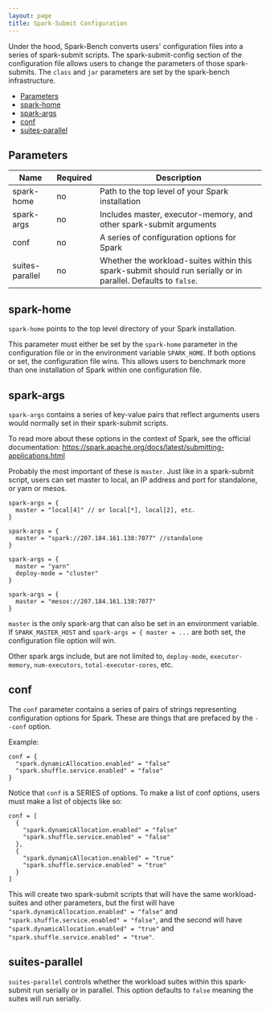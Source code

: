 ```yaml
---
layout: page
title: Spark-Submit Configuration
---
```


Under the hood, Spark-Bench converts users' configuration files into a series of spark-submit scripts.
The spark-submit-config section of the configuration file allows users to change the parameters of 
those spark-submits. The `class` and `jar` parameters are set by the spark-bench infrastructure. 

<!-- START doctoc generated TOC please keep comment here to allow auto update -->
<!-- DON'T EDIT THIS SECTION, INSTEAD RE-RUN doctoc TO UPDATE -->

- [Parameters](#parameters)
- [spark-home](#spark-home)
- [spark-args](#spark-args)
- [conf](#conf)
- [suites-parallel](#suites-parallel)

<!-- END doctoc generated TOC please keep comment here to allow auto update -->

## Parameters

| Name    | Required | Description |  
| ---------- | ----- | --- |    
| spark-home  | no | Path to the top level of your Spark installation |  
| spark-args  | no | Includes master, executor-memory, and other spark-submit arguments |  
| conf        | no | A series of configuration options for Spark |  
| suites-parallel | no | Whether the workload-suites within this spark-submit should run serially or in parallel. Defaults to `false`. |   

## spark-home

`spark-home` points to the top level directory of your Spark installation. 

This parameter must either be set by the `spark-home` parameter in the configuration file
or in the environment variable `SPARK_HOME`. If both options or set, the configuration file
wins. This allows users to benchmark more than one installation of Spark within one configuration file.

## spark-args

`spark-args` contains a series of key-value pairs that reflect arguments users would normally set in their spark-submit scripts.

To read more about these options in the context of Spark, see the official documentation: <https://spark.apache.org/docs/latest/submitting-applications.html>

Probably the most important of these is `master`. Just like in a spark-submit script, users can set master to local, an IP address and port for standalone, or yarn or mesos.

```hocon
spark-args = {
  master = "local[4]" // or local[*], local[2], etc.
}
```
```hocon
spark-args = {
  master = "spark://207.184.161.138:7077" //standalone
}
```
```hocon
spark-args = {
  master = "yarn"
  deploy-mode = "cluster"
}
```
```hocon
spark-args = {
  master = "mesos://207.184.161.138:7077"
}
```

`master` is the only spark-arg that can also be set in an environment variable. If `SPARK_MASTER_HOST` and `spark-args = { master = ...` 
are both set, the configuration file option will win.

Other spark args include, but are not limited to, `deploy-mode`, `executor-memory`, `num-executors`, `total-executor-cores`, etc.

## conf

The `conf` parameter contains a series of pairs of strings representing configuration options for Spark. 
These are things that are prefaced by the `--conf` option. 

Example:
```hocon
conf = {
  "spark.dynamicAllocation.enabled" = "false"
  "spark.shuffle.service.enabled" = "false"
}
``` 

Notice that `conf` is a SERIES of options. To make a list of conf options, users must make a list of objects like so:
```hocon
conf = [
  {
    "spark.dynamicAllocation.enabled" = "false"
    "spark.shuffle.service.enabled" = "false"
  },
  {
    "spark.dynamicAllocation.enabled" = "true"
    "spark.shuffle.service.enabled" = "true"
  }
]
```
This will create two spark-submit scripts that will have the same workload-suites and other parameters, 
but the first will have `"spark.dynamicAllocation.enabled" = "false"` and `"spark.shuffle.service.enabled" = "false"`,
and the second will have `"spark.dynamicAllocation.enabled" = "true"` and `"spark.shuffle.service.enabled" = "true"`.

## suites-parallel

`suites-parallel` controls whether the workload suites within this spark-submit run serially or in parallel. 
This option defaults to `false` meaning the suites will run serially.
